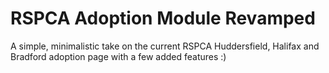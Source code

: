 <h1>RSPCA Adoption Module Revamped</h1>

A simple, minimalistic take on the current RSPCA Huddersfield, Halifax and Bradford adoption page with a few added features :)
